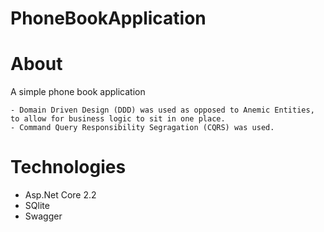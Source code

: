 # PhoneBookApplication

About
=====

A simple phone book application

	- Domain Driven Design (DDD) was used as opposed to Anemic Entities, to allow for business logic to sit in one place.
	- Command Query Responsibility Segragation (CQRS) was used.
	
Technologies
=========

- Asp.Net Core 2.2
- SQlite
- Swagger	